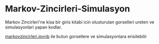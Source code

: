 # Markov-Zincirleri-Simulasyon
Markov Zincirleri'ne kisa bir giris kitabi icin olusturulan gorselleri ureten ve simulasyonlari yapan kodlar.

[markovzincirleri.ipynb](markovzincirleri.ipynb) ile butun gorsellere ve simulasyonlara erisilebilir


